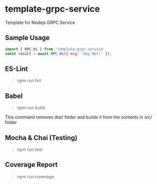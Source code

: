 # template-grpc-service
Template for Nodejs GRPC Service

## Sample Usage
```js
import { RPC_Hi } from 'template-grpc-service'
const result = await RPC_Hi({ msg: 'Hey Bot!' });
```


## ES-Lint
> npm run lint

## Babel
> npm run build  

This command removes dist/ folder and builds it from the contents in src/ folder

## Mocha & Chai (Testing)
> npm run test

## Coverage Report
> npm run coverage
